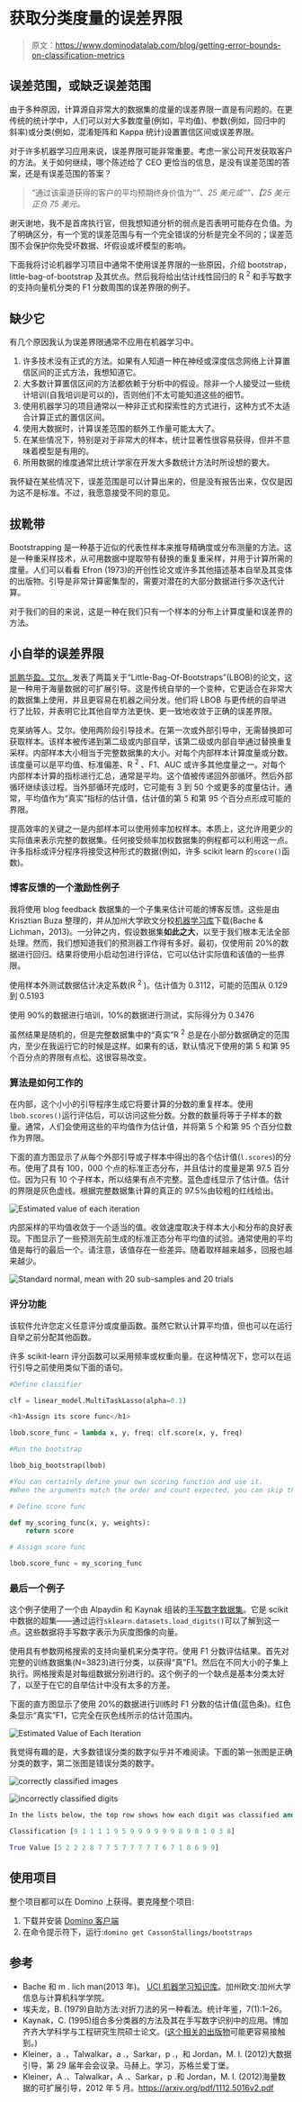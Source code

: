 # 获取分类度量的误差界限

> 原文：<https://www.dominodatalab.com/blog/getting-error-bounds-on-classification-metrics>

## 误差范围，或缺乏误差范围

由于多种原因，计算源自非常大的数据集的度量的误差界限一直是有问题的。在更传统的统计学中，人们可以对大多数度量(例如，平均值)、参数(例如，回归中的斜率)或分类(例如，混淆矩阵和 Kappa 统计)设置置信区间或误差界限。

对于许多机器学习应用来说，误差界限可能非常重要。考虑一家公司开发获取客户的方法。关于如何继续，哪个陈述给了 CEO 更恰当的信息，是没有误差范围的答案，还是有误差范围的答案？

> “通过该渠道获得的客户的平均预期终身价值为“*”、*25 美元或“*”、【25 美元正负 75 美元。*

谢天谢地，我不是首席执行官，但我想知道分析的弱点是否表明可能存在负值。为了明确区分，有一个宽的误差范围与有一个完全错误的分析是完全不同的；误差范围不会保护你免受坏数据、坏假设或坏模型的影响。

下面我将讨论机器学习项目中通常不使用误差界限的一些原因，介绍 bootstrap，little-bag-of-bootstrap 及其优点。然后我将给出估计线性回归的 R <sup>2</sup> 和手写数字的支持向量机分类的 F1 分数周围的误差界限的例子。

## 缺少它

有几个原因我认为误差界限通常不应用在机器学习中。

1.  许多技术没有正式的方法。如果有人知道一种在神经或深度信念网络上计算置信区间的正式方法，我想知道它。
2.  大多数计算置信区间的方法都依赖于分析中的假设。除非一个人接受过一些统计培训(自我培训是可以的)，否则他们不太可能知道这些的细节。
3.  使用机器学习的项目通常以一种非正式和探索性的方式进行，这种方式不太适合计算正式的置信区间。
4.  使用大数据时，计算误差范围的额外工作量可能太大了。
5.  在某些情况下，特别是对于非常大的样本，统计显著性很容易获得，但并不意味着模型是有用的。
6.  所用数据的维度通常比统计学家在开发大多数统计方法时所设想的要大。

我怀疑在某些情况下，误差范围是可以计算出来的，但是没有报告出来，仅仅是因为这不是标准。不过，我愿意接受不同的意见。

## 拔靴带

Bootstrapping 是一种基于近似的代表性样本来推导精确度或分布测量的方法。这是一种重采样技术，从可用数据中提取带有替换的重复重采样，并用于计算所需的度量。人们可以看看 Efron (1973)的开创性论文或许多其他描述基本自举及其变体的出版物。引导是非常计算密集型的，需要对潜在的大部分数据进行多次迭代计算。

对于我们的目的来说，这是一种在我们只有一个样本的分布上计算度量和误差界的方法。

## 小自举的误差界限

[凯鹏华盈。艾尔。](#references)发表了两篇关于“Little-Bag-Of-Bootstraps”(LBOB)的论文，这是一种用于海量数据的可扩展引导。这是传统自举的一个变种，它更适合在非常大的数据集上使用，并且更容易在机器之间分发。他们将 LBOB 与更传统的自举进行了比较，并表明它比其他自举方法更快、更一致地收敛于正确的误差界限。

克莱纳等人。艾尔。使用两阶段引导技术。在第一次或外部引导中，无需替换即可获取样本。该样本被传递到第二级或内部自举，该第二级或内部自举通过替换重复采样。内部样本大小相当于完整数据集的大小。对每个内部样本计算度量或分数。该度量可以是平均值、标准偏差、R <sup>2</sup> 、F1、AUC 或许多其他度量之一。对每个内部样本计算的指标进行汇总，通常是平均。这个值被传递回外部循环。然后外部循环继续该过程。当外部循环完成时，它可能有 3 到 50 个或更多的度量估计。通常，平均值作为“真实”指标的估计值，估计值的第 5 和第 95 个百分点形成可能的界限。

提高效率的关键之一是内部样本可以使用频率加权样本。本质上，这允许用更少的实际值来表示完整的数据集。任何接受频率加权数据集的例程都可以利用这一点。许多指标或评分程序将接受这种形式的数据(例如，许多 scikit learn 的`score()`函数)。

### 博客反馈的一个激励性例子

我将使用 blog feedback 数据集的一个子集来估计可能的博客反馈。这些是由 Krisztian Buza 整理的，并从加州大学欧文分校[机器学习库](https://archive.ics.uci.edu/ml/datasets/BlogFeedback)下载(Bache & Lichman，2013)。一分钟之内，假设数据集**如此之大**，以至于我们根本无法全部处理。然而，我们想知道我们的预测器工作得有多好。最初，仅使用前 20%的数据进行回归。结果将使用小启动包进行评估，它可以估计实际值和该值的一些界限。

使用样本外测试数据估计决定系数(R <sup>2</sup> )。估计值为 0.3112，可能的范围从 0.129 到 0.5193

使用 90%的数据进行培训，10%的数据进行测试，实际得分为 0.3476

虽然结果是随机的，但是完整数据集中的“真实”R <sup>2</sup> 总是在小部分数据确定的范围内，至少在我运行它的时候是这样。如果有的话，默认情况下使用的第 5 和第 95 个百分点的界限有点松。这很容易改变。

### 算法是如何工作的

在内部，这个小小的引导程序生成它将要计算的分数的重复样本。使用`lbob.scores()`运行评估后，可以访问这些分数。分数的数量将等于子样本的数量。通常，人们会使用这些的平均值作为估计值，并将第 5 个和第 95 个百分位数作为界限。

下面的直方图显示了从每个外部引导或子样本中得出的各个估计值(`l.scores`)的分布。使用了具有 100，000 个点的标准正态分布，并且估计的度量是第 97.5 百分位。因为只有 10 个子样本，所以结果有点不完整。蓝色虚线显示了估计值。估计的界限是灰色虚线。根据完整数据集计算的真正的 97.5%由较粗的红线给出。

![Estimated value of each iteration](img/7b5ff2b0aed25e7045c566198d2f8662.png)

内部采样的平均值收敛于一个适当的值。收敛速度取决于样本大小和分布的良好表现。下图显示了一些预测先前生成的标准正态分布平均值的试验。通常使用的平均值是每行的最后一个。请注意，该值存在一些差异。随着取样越来越多，回报也越来越少。

![Standard normal, mean with 20 sub-samples and 20 trials](img/a2ab9445788dbf2385f821e70aec8de5.png)

### 评分功能

该软件允许您定义任意评分或度量函数。虽然它默认计算平均值，但也可以在运行自举之前分配其他函数。

许多 scikit-learn 评分函数可以采用频率或权重向量。在这种情况下，您可以在运行引导之前使用类似下面的语句。

```py
#Define classifier

clf = linear_model.MultiTaskLasso(alpha=0.1)

<h1>Assign its score func</h1>

lbob.score_func = lambda x, y, freq: clf.score(x, y, freq)

#Run the bootstrap

lbob_big_bootstrap(lbob)

#You can certainly define your own scoring function and use it. 
#When the arguments match the order and count expected, you can skip the lambda function.

# Define score func

def my_scoring_func(x, y, weights):
    return score

# Assign score func

lbob.score_func = my_scoring_func
```

### 最后一个例子

这个例子使用了一个由 Alpaydin 和 Kaynak 组装的[手写数字数据集](https://archive.ics.uci.edu/ml/datasets/Optical+Recognition+of+Handwritten+Digits)。它是 scikit 中数据的超集——通过运行`sklearn.datasets.load_digits()`可以了解到这一点。这些数据将手写数字表示为灰度图像的向量。

使用具有参数网格搜索的支持向量机来分类字符。使用 F1 分数评估结果。首先对完整的训练数据集(N=3823)进行分类，以获得“真”F1。然后在不同大小的子集上执行。网格搜索是对每组数据分别进行的。这个例子的一个缺点是基本分类太好了，以至于在它的自举估计中没有太多的方差。

下面的直方图显示了使用 20%的数据进行训练时 F1 分数的估计值(蓝色条)。红色条显示“真实”F1，它完全在灰色线所示的估计范围内。

![Estimated Value of Each Iteration](img/d9817ff9562718f48b0b7cd3eec7ae2b.png)

我觉得有趣的是，大多数错误分类的数字似乎并不难阅读。下面的第一张图是正确分类的数字，第二张图是错误分类的数字。

![correctly classified images](img/4a1cb037087bc31727c56b7c224cb54c.png)

![incorrectly classified digits](img/abfcf4d346d0bf9d0e0256931401c0be.png)

```py
In the lists below, the top row shows how each digit was classified and the bottom row shows the true class.

Classification [9 1 1 1 1 9 5 9 9 9 9 9 9 8 9 8 1 0 3 8]

True Value [5 2 2 2 8 7 7 5 7 7 7 7 7 6 7 1 8 6 9 9]
```

## 使用项目

整个项目都可以在 Domino 上获得。要克隆整个项目:

1.  下载并安装 [Domino 客户端](https://support.dominodatalab.com/hc/en-us/articles/204856475-Installing-the-Domino-Client-CLI-)
2.  在命令提示符下，运行:`domino get CassonStallings/bootstraps`

## 参考

*   Bache 和 m . lich man(2013 年)。 [UCI 机器学习知识库](https://archive.ics.uci.edu/ml)。加州欧文:加州大学信息与计算机科学学院。
*   埃夫龙，B. (1979)自助方法:对折刀法的另一种看法。统计年鉴，7(1):1–26。
*   Kaynak，C. (1995)组合多分类器的方法及其在手写数字识别中的应用。博加齐齐大学科学与工程研究生院硕士论文。([这个相关的出版物](https://www.cs.cuhk.hk/~lxu/papers/journal/IEEEsmc92.PDF)可能更容易接触到。)
*   Kleiner，a .，Talwalkar，a .，Sarkar，p .，和 Jordan，M. I. (2012)大数据引导，第 29 届年会会议录。马赫上。学习，苏格兰爱丁堡。
*   Kleiner，A .、Talwalkar，A .、Sarkar，p .和 Jordan，M. I. (2012)海量数据的可扩展引导，2012 年 5 月。https://arxiv.org/pdf/1112.5016v2.pdf